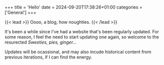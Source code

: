 +++
title = 'Hello'
date = 2024-09-20T17:38:26+01:00
categories = ['General']
+++

{{< lead >}}
Oooo, a blog, how noughties.
{{< /lead >}}

It's been a while since I've had a website that's been regularly updated. For some reason, I feel the need to start updating one again, so welcome to the resurected _Sweeties, pies, ginger…_

Updates will be ocassional, and may also incude historical content from previous iterations, if I can find the energy.
